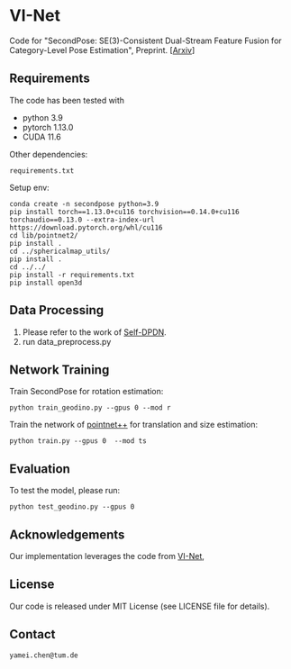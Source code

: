 # VI-Net

Code for "SecondPose: SE(3)-Consistent Dual-Stream Feature Fusion for Category-Level Pose Estimation", Preprint. [[Arxiv](https://arxiv.org/abs/2311.11125)]




## Requirements
The code has been tested with
- python 3.9
- pytorch 1.13.0
- CUDA 11.6

Other dependencies:

```
requirements.txt
```

Setup env:

```
conda create -n secondpose python=3.9
pip install torch==1.13.0+cu116 torchvision==0.14.0+cu116 torchaudio==0.13.0 --extra-index-url https://download.pytorch.org/whl/cu116
cd lib/pointnet2/
pip install .
cd ../sphericalmap_utils/
pip install .
cd ../../
pip install -r requirements.txt
pip install open3d
```

## Data Processing

1. Please refer to the work of [Self-DPDN](https://github.com/JiehongLin/Self-DPDN).
2. run data_preprocess.py


## Network Training


Train SecondPose for rotation estimation:

```
python train_geodino.py --gpus 0 --mod r
```

Train the network of [pointnet++](https://github.com/charlesq34/pointnet2) for translation and size estimation:

```
python train.py --gpus 0  --mod ts 
```


## Evaluation

To test the model, please run:

```
python test_geodino.py --gpus 0 
```

## Acknowledgements

Our implementation leverages the code from [VI-Net](https://github.com/JiehongLin/VI-Net), 

## License
Our code is released under MIT License (see LICENSE file for details).

## Contact
`yamei.chen@tum.de`

